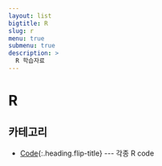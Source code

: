 ```yaml
---
layout: list
bigtitle: R
slug: r
menu: true
submenu: true
description: >
  R 학습자료
---
```


# R

## 카테고리

* [Code]{:.heading.flip-title} --- 각종 R code

[Code]: /code/
